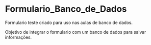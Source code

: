# Formulario_Banco_de_Dados

Formulario teste criado para uso nas aulas de banco de dados.

Objetivo de integrar o formulario com um banco de dados para salvar informações.
